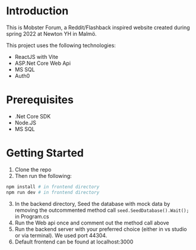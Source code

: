 # Introduction 
This is Mobster Forum, a Reddit/Flashback inspired website created during spring 2022 at Newton YH in Malmö.

This project uses the following technologies:
- ReactJS with Vite
- ASP.Net Core Web Api
- MS SQL
- Auth0

# Prerequisites
- .Net Core SDK
- Node.JS
- MS SQL

# Getting Started
1. Clone the repo
2. Then run the following:

```bash
npm install # in frontend directory
npm run dev # in frontend directory
```
3. In the backend directory, Seed the database with mock data by removing the outcommented method call ```seed.SeedDatabase().Wait();``` in Program.cs
4. Run the Web api once and comment out the method call above
5. Run the backend server with your preferred choice (either in vs studio or via terminal). We used port 44304. 
6. Default frontend can be found at localhost:3000

